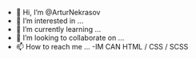 - 👋 Hi, I’m @ArturNekrasov
- 👀 I’m interested in ...
- 🌱 I’m currently learning ...
- 💞️ I’m looking to collaborate on ...
- 📫 How to reach me ...
-IM CAN HTML / CSS / SCSS

<!---
ArturNekrasov/ArturNekrasov is a ✨ special ✨ repository because its `README.md` (this file) appears on your GitHub profile.
You can click the Preview link to take a look at your changes.
--->
